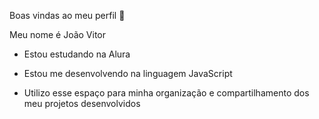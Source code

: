 Boas vindas ao meu perfil 💙

Meu nome é João Vitor

- Estou estudando na Alura

- Estou me desenvolvendo na linguagem JavaScript

- Utilizo esse espaço para minha organização e compartilhamento dos meu projetos desenvolvidos
